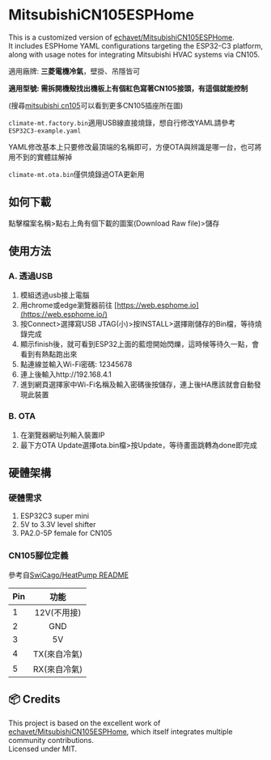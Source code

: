 # MitsubishiCN105ESPHome

This is a customized version of [echavet/MitsubishiCN105ESPHome](https://github.com/echavet/MitsubishiCN105ESPHome).  
It includes ESPHome YAML configurations targeting the ESP32-C3 platform, along with usage notes for integrating Mitsubishi HVAC systems via CN105.

適用廠牌: **三菱電機冷氣**，壁掛、吊隱皆可

**適用型號: 需拆開機殼找出機板上有個紅色寫著CN105接頭，有這個就能控制** 

(搜尋[mitsubishi cn105](https://www.google.com/search?sca_esv=5b070172e01c51df&sxsrf=AE3TifNxQjLFcJ7dliwfM1pfAhlKMd25Ig:1752415035350&q=mitsubishi+cn105&udm=2&fbs=AIIjpHybaGNnaZw_4TckIDK59Rtx4FbWz8M1G9nQGNKSn1ac4RwxWEIVsDCHTtcX7EMisKPo2x-K2YXHUvoNp-hb6MFkGu7L2620ab6wOvo0TrapbKMy6BQ9l9X11pf1caiFRuttLPEFGW0_zf8EDjZOd7O4Z9HxiH3J782Mw7yZTOfQl9wIoHJgELWDXXeB0rUi_pSHkuYE&sa=X&ved=2ahUKEwillrnd_rmOAxWbaPUHHRdGJeEQtKgLKAJ6BAgVEAE&biw=1792&bih=856&dpr=2.14)可以看到更多CN105插座所在圖)

`climate-mt.factory.bin`適用USB線直接燒錄，想自行修改YAML請參考`ESP32C3-example.yaml`

YAML修改基本上只要修改最頂端的名稱即可，方便OTA與辨識是哪一台，也可將用不到的實體註解掉

`climate-mt.ota.bin`僅供燒錄過OTA更新用

## 如何下載

點擊檔案名稱>點右上角有個下載的圖案(Download Raw file)>儲存

## 使用方法

### A. 透過USB

1. 模組透過usb接上電腦
2. 用chrome或edge瀏覽器前往 [https://web.esphome.io](https://web.esphome.io/)
3. 按Connect>選擇寫USB JTAG(小)>按INSTALL>選擇剛儲存的Bin檔，等待燒錄完成
4. 顯示finish後，就可看到ESP32上面的藍燈開始閃爍，這時候等待久一點，會看到有熱點跑出來
5. 點連線並輸入Wi-Fi密碼: 12345678
6. 連上後輸入http://192.168.4.1
7. 進到網頁選擇家中Wi-Fi名稱及輸入密碼後按儲存，連上後HA應該就會自動發現此裝置

### B. OTA

1. 在瀏覽器網址列輸入裝置IP
2. 最下方OTA Update選擇ota.bin檔>按Update，等待畫面跳轉為done即完成

## 硬體架構

### 硬體需求

1. ESP32C3 super mini
2. 5V to 3.3V level shifter
3. PA2.0-5P female for CN105

### CN105腳位定義

參考自[SwiCago/HeatPump README](https://github.com/SwiCago/HeatPump/blob/master/README.md#demo-circuit)

| Pin | 功能 |
|-------|:-----:|
| 1 | 12V(不用接) |
| 2 | GND |
| 3 | 5V |
| 4 | TX(來自冷氣) |
| 5 | RX(來自冷氣) |

## 📦 Credits
This project is based on the excellent work of [echavet/MitsubishiCN105ESPHome](https://github.com/echavet/MitsubishiCN105ESPHome), which itself integrates multiple community contributions.  
Licensed under MIT.
